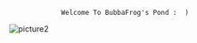                  Welcome To BubbaFrog's Pond :  )                                                                                          
![picture2](https://user-images.githubusercontent.com/100529581/178153999-e8e1f59b-bcd2-482d-a0a2-0ef30ad93a5a.png)
